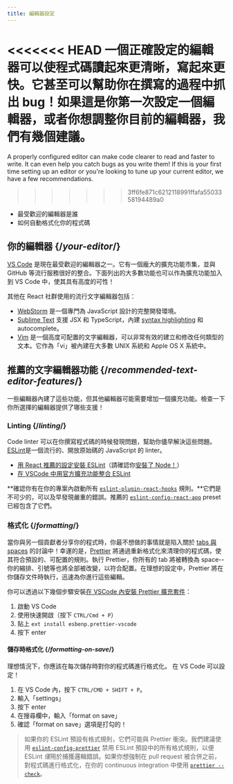 ```yaml
---
title: 編輯器設定
---
```


<Intro>

<<<<<<< HEAD
一個正確設定的編輯器可以使程式碼讀起來更清晰，寫起來更快。它甚至可以幫助你在撰寫的過程中抓出 bug！如果這是你第一次設定一個編輯器，或者你想調整你目前的編輯器，我們有幾個建議。
=======
A properly configured editor can make code clearer to read and faster to write. It can even help you catch bugs as you write them! If this is your first time setting up an editor or you're looking to tune up your current editor, we have a few recommendations.
>>>>>>> 3ff6fe871c6212118991ffafa5503358194489a0

</Intro>

<YouWillLearn>

* 最受歡迎的編輯器是誰
* 如何自動格式化你的程式碼

</YouWillLearn>

## 你的編輯器 {/*your-editor*/}

[VS Code](https://code.visualstudio.com/) 是現在最受歡迎的編輯器之一。它有一個龐大的擴充功能市集，並與 GitHub 等流行服務很好的整合。下面列出的大多數功能也可以作為擴充功能加入到 VS Code 中，使其具有高度的可性！

其他在 React 社群使用的流行文字編輯器包括：

* [WebStorm](https://www.jetbrains.com/webstorm/) 是一個專門為 JavaScript 設計的完整開發環境。
* [Sublime Text](https://www.sublimetext.com/) 支援 JSX 和 TypeScript，內建 [syntax highlighting](https://stackoverflow.com/a/70960574/458193) 和 autocomplete。
* [Vim](https://www.vim.org/) 是一個高度可配置的文字編輯器，可以非常有效的建立和修改任何類型的文本。它作為「vi」被內建在大多數 UNIX 系統和 Apple OS X 系統中。

## 推薦的文字編輯器功能 {/*recommended-text-editor-features*/}

一些編輯器內建了這些功能，但其他編輯器可能需要增加一個擴充功能。檢查一下你所選擇的編輯器提供了哪些支援！

### Linting {/*linting*/}

Code linter 可以在你撰寫程式碼的時候發現問題，幫助你儘早解決這些問題。[ESLint](https://eslint.org/)是一個流行的、開放原始碼的 JavaScript 的 linter。

* [用 React 推薦的設定安裝 ESLint](https://www.npmjs.com/package/eslint-config-react-app)（請確認你[安裝了 Node！](https://nodejs.org/en/download/current/)）
* [在 VSCode 中用官方擴充功能整合 ESLint](https://marketplace.visualstudio.com/items?itemName=dbaeumer.vscode-eslint)

**確認你有在你的專案內啟動所有 [`eslint-plugin-react-hooks`](https://www.npmjs.com/package/eslint-plugin-react-hooks) 規則。**它們是不可少的，可以及早發現嚴重的錯誤。推薦的 [`eslint-config-react-app`](https://www.npmjs.com/package/eslint-config-react-app) preset 已經包含了它們。

### 格式化 {/*formatting*/}

當你與另一個貢獻者分享你的程式時，你最不想做的事情就是陷入關於 [tabs 與 spaces](https://www.google.com/search?q=tabs+vs+spaces) 的討論中！幸運的是，[Prettier](https://prettier.io/) 將通過重新格式化來清理你的程式碼，使其符合預設的、可配置的規則。執行 Prettier，你所有的 tab 將被轉換為 space--你的縮排、引號等也將全部被改變，以符合配置。在理想的設定中，Prettier 將在你儲存文件時執行，迅速為你進行這些編輯。

你可以透過以下幾個步驟安裝[在 VSCode 內安裝 Prettier 擴充套件](https://marketplace.visualstudio.com/items?itemName=esbenp.prettier-vscode)：

1. 啟動 VS Code
2. 使用快速開啟（按下 `CTRL/Cmd + P`）
3. 貼上 `ext install esbenp.prettier-vscode`
4. 按下 enter

#### 儲存時格式化 {/*formatting-on-save*/}

理想情況下，你應該在每次儲存時對你的程式碼進行格式化。 在 VS Code 可以設定！

1. 在 VS Code 內，按下 `CTRL/CMD + SHIFT + P`。
2. 輸入「settings」
3. 按下 enter
4. 在搜尋欄中，輸入「format on save」
5. 確認「format on save」選項是打勾的！

> 如果你的 ESLint 預設有格式規則，它們可能與 Prettier 衝突。我們建議使用 [`eslint-config-prettier`](https://github.com/prettier/eslint-config-prettier) 禁用 ESLint 預設中的所有格式規則，以便 ESLint *僅*用於捕獲邏輯錯誤。如果你想強制在 pull request 被合併之前，對程式碼進行格式化，在你的 continuous integration 中使用 [`prettier --check`](https://prettier.io/docs/en/cli.html#--check)。
